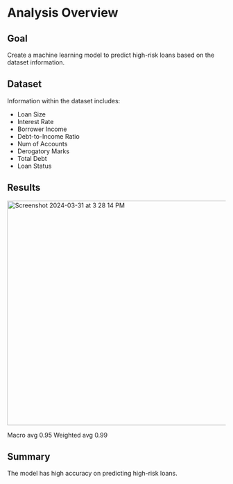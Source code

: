 # Analysis Overview
## Goal
Create a machine learning model to predict high-risk loans based on the dataset information.
## Dataset
Information within the dataset includes:
- Loan Size
- Interest Rate
- Borrower Income
- Debt-to-Income Ratio
- Num of Accounts
- Derogatory Marks
- Total Debt
- Loan Status
## Results
<img width="518" alt="Screenshot 2024-03-31 at 3 28 14 PM" src="https://github.com/h-zena/credit-risk-classification/assets/148402453/5d187ce7-11b6-45cc-8379-5b3c18d9cd69">

Macro avg 0.95
Weighted avg 0.99
## Summary
The model has high accuracy on predicting high-risk loans.
